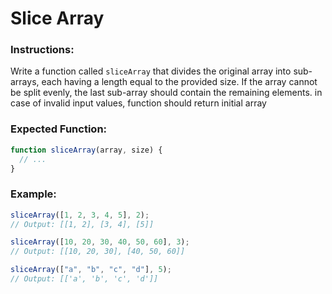 # Slice Array

### Instructions:

Write a function called `sliceArray` that divides the original array into sub-arrays, each having a length equal to the provided size.
If the array cannot be split evenly, the last sub-array should contain the remaining elements.
in case of invalid input values, function should return initial array

### Expected Function:

```js
function sliceArray(array, size) {
  // ...
}
```

### Example:

```js
sliceArray([1, 2, 3, 4, 5], 2);
// Output: [[1, 2], [3, 4], [5]]

sliceArray([10, 20, 30, 40, 50, 60], 3);
// Output: [[10, 20, 30], [40, 50, 60]]

sliceArray(["a", "b", "c", "d"], 5);
// Output: [['a', 'b', 'c', 'd']]
```
